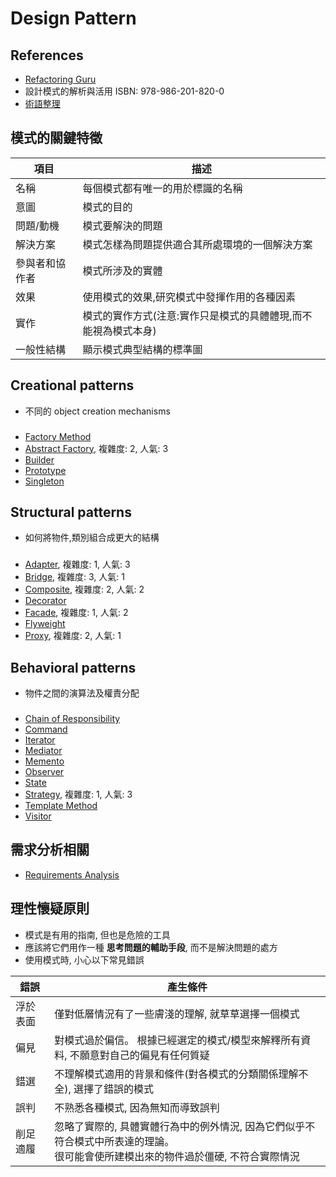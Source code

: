 # Design Pattern

## References

- [Refactoring Guru](https://refactoring.guru/design-patterns)
- 設計模式的解析與活用 ISBN: 978-986-201-820-0
- [術語整理](./Terms.md)

## 模式的關鍵特徵

| 項目      | 描述 |
| -------- | ------- |
| 名稱  | 每個模式都有唯一的用於標識的名稱 |
| 意圖 | 模式的目的 |
| 問題/動機         | 模式要解決的問題 |
| 解決方案      | 模式怎樣為問題提供適合其所處環境的一個解決方案 | 
| 參與者和協作者 | 模式所涉及的實體 |  
| 效果         | 使用模式的效果,研究模式中發揮作用的各種因素 | 
| 實作         | 模式的實作方式(注意:實作只是模式的具體體現,而不能視為模式本身) | 
| 一般性結構    | 顯示模式典型結構的標準圖 |


## Creational patterns

- 不同的 object creation mechanisms

### 

- [Factory Method](CreationalPatterns/FactoryMethod.md)
- [Abstract Factory](CreationalPatterns/AbstractFactory.md), 複雜度: 2, 人氣: 3
- [Builder]() 
- [Prototype]()
- [Singleton]()

## Structural patterns

- 如何將物件,類別組合成更大的結構

### 

- [Adapter](StructuralPatterns/Adapter.md), 複雜度: 1, 人氣: 3
- [Bridge](StructuralPatterns/Bridge.md), 複雜度: 3, 人氣: 1
- [Composite](StructuralPatterns/Composite.md), 複雜度: 2, 人氣: 2
- [Decorator](StructuralPatterns/Decorator.md)
- [Facade](StructuralPatterns/Facade.md), 複雜度: 1, 人氣: 2
- [Flyweight]()
- [Proxy](StructuralPatterns/Proxy.md), 複雜度: 2, 人氣: 1

## Behavioral patterns

- 物件之間的演算法及權責分配

### 

- [Chain of Responsibility]()
- [Command](BehavioralPatterns/Command.md)
- [Iterator]()
- [Mediator]()
- [Memento]()
- [Observer]()
- [State]()
- [Strategy](BehavioralPatterns/Strategy.md), 複雜度: 1, 人氣: 3
- [Template Method]()
- [Visitor]()

## 需求分析相關

- [Requirements Analysis](./RequirementsAnalysis.md)

## 理性懷疑原則

- 模式是有用的指南, 但也是危險的工具
- 應該將它們用作一種 __思考問題的輔助手段__, 而不是解決問題的處方
- 使用模式時, 小心以下常見錯誤

| 錯誤     | 產生條件 |
| -------- | ------- |
| 浮於表面 | 僅對低層情況有了一些膚淺的理解, 就草草選擇一個模式 |
| 偏見 | 對模式過於偏信。 根據已經選定的模式/模型來解釋所有資料, 不願意對自己的偏見有任何質疑 | 
| 錯選 | 不理解模式適用的背景和條件(對各模式的分類關係理解不全), 選擇了錯誤的模式 | 
| 誤判 | 不熟悉各種模式, 因為無知而導致誤判 | 
| 削足適履 |  忽略了實際的, 具體實體行為中的例外情況, 因為它們似乎不符合模式中所表達的理論。<br/> 很可能會使所建模出來的物件過於僵硬, 不符合實際情況 | 

